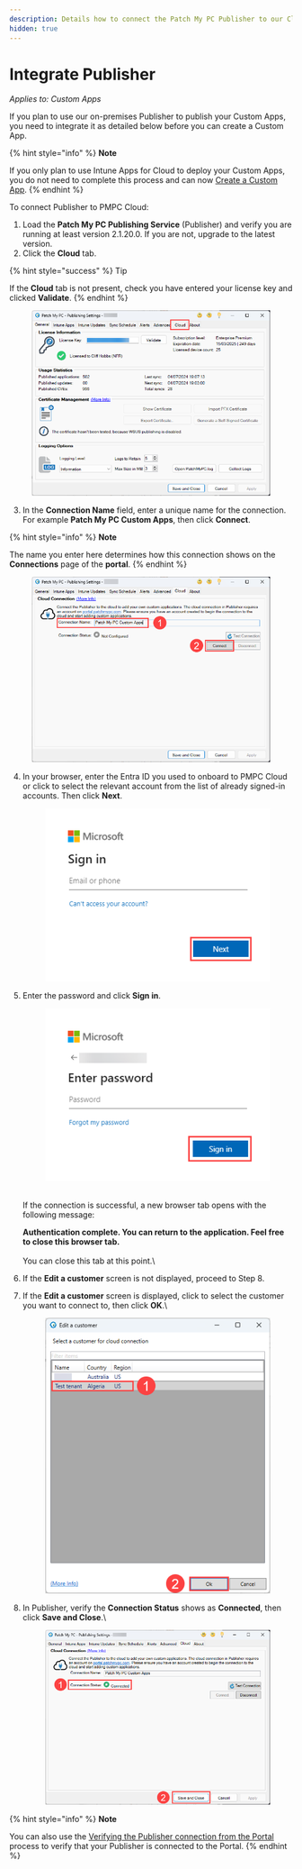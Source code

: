 ```yaml
---
description: Details how to connect the Patch My PC Publisher to our Cloud platform
hidden: true
---
```


# Integrate Publisher

_Applies to: Custom Apps_

If you plan to use our on-premises Publisher to publish your Custom Apps, you need to integrate it as detailed below before you can create a Custom App.

{% hint style="info" %}
**Note**

If you only plan to use Intune Apps for Cloud to deploy your Custom Apps, you do not need to complete this process and can now [Create a Custom App](create-a-custom-app/).
{% endhint %}

To connect Publisher to PMPC Cloud:

1. Load the **Patch My PC Publishing Service** (Publisher) and verify you are running at least version 2.1.20.0. If you are not, upgrade to the latest version.
2. Click the **Cloud** tab.

{% hint style="success" %}
Tip

If the **Cloud** tab is not present, check you have entered your license key and clicked **Validate**.
{% endhint %}

<figure><img src="/_images/gitbook/image%20%281725%29.png" alt="&#x22;Cloud&#x22; tab of our Publisher"><figcaption></figcaption></figure>

3. In the **Connection Name** field, enter a unique name for the connection. For example **Patch My PC Custom Apps**, then click **Connect**.

{% hint style="info" %}
**Note**

The name you enter here determines how this connection shows on the **Connections** page of the **portal**.
{% endhint %}

<figure><img src="/_images/gitbook/image%20%281726%29.png" alt="Entering a “Connection Name” and clicking “Connect”"><figcaption></figcaption></figure>

4.  In your browser, enter the Entra ID you used to onboard to PMPC Cloud or click to select the relevant account from the list of already signed-in accounts. Then click **Next**.



    <figure><img src="/_images/gitbook/image%20%281420%29.png" alt="“Microsoft Sign in” screen"><figcaption></figcaption></figure>


5.  Enter the password and click **Sign in**.



    <figure><img src="/_images/gitbook/image%20%281421%29.png" alt="“Enter password” screen"><figcaption></figcaption></figure>

    \
    If the connection is successful, a new browser tab opens with the following message:

    **Authentication complete. You can return to the application. Feel free to close this browser tab.**\
    \
    You can close this tab at this point.\

6. If the **Edit a customer** screen is not displayed, proceed to Step 8.
7.  If the **Edit a customer** screen is displayed, click to select the customer you want to connect to, then click **OK**.\


    <figure><img src="/_images/gitbook/image%20%28910%29.png" alt="Selecting the relevant customer from the “Edit a customer” screen"><figcaption></figcaption></figure>


8.  In Publisher, verify the **Connection Status** shows as **Connected**, then click **Save and Close**.\


    <figure><img src="/_images/gitbook/image%20%281728%29.png" alt="Publisher showing it’s “Connected”"><figcaption></figcaption></figure>

{% hint style="info" %}
**Note**

You can also use the [Verifying the Publisher connection from the Portal](../cloud-administration/manage-cloud-connections/verify-a-publisher-connection-from-cloud.md) process to verify that your Publisher is connected to the Portal.
{% endhint %}

